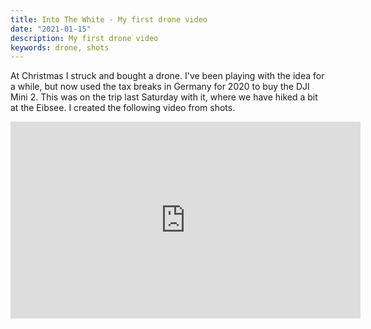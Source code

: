 ```yaml
---
title: Into The White - My first drone video
date: "2021-01-15"
description: My first drone video
keywords: drone, shots
---
```



At Christmas I struck and bought a drone. I've been playing with the idea for a while, but now used the tax breaks in Germany for 2020 to buy the DJI Mini 2. This was on the trip last Saturday with it, where we have hiked a bit at the Eibsee. I created the following video from shots.

<iframe width="560" height="315" src="https://www.youtube.com/embed/xA-dwGIYN34" frameborder="0" allow="accelerometer; autoplay; clipboard-write; encrypted-media; gyroscope; picture-in-picture" allowfullscreen></iframe>
